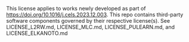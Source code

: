 This license applies to works newly developed as part of https://doi.org/10.1016/j.cels.2023.12.003. This repo contains third-party software components governed by their respective license(s). See LICENSE_L2RW.md, LICENSE_MLC.md, LICENSE_PULEARN.md, and LICENSE_ELKANOTO.md

